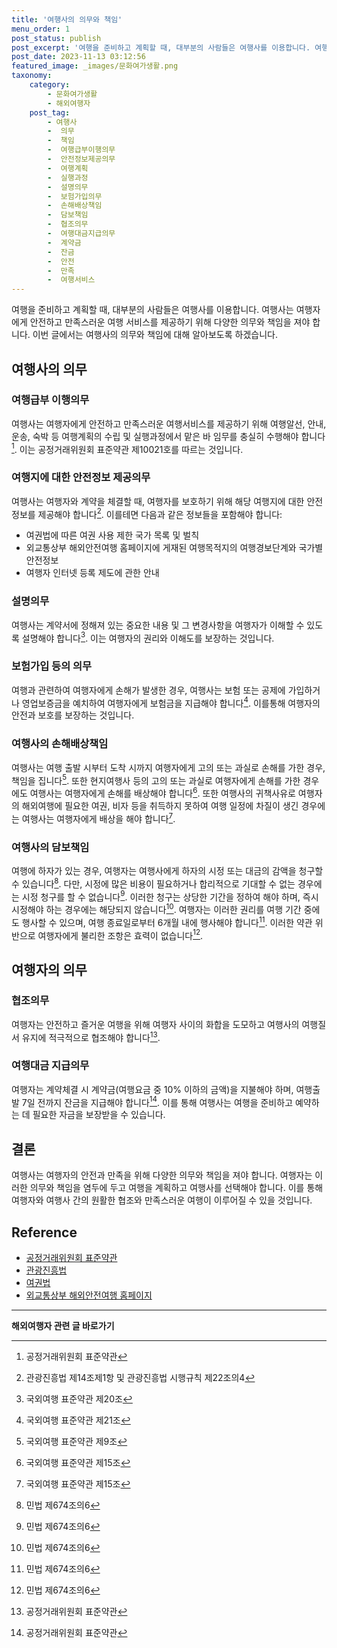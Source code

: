 ```yaml
---
title: '여행사의 의무와 책임'
menu_order: 1
post_status: publish
post_excerpt: '여행을 준비하고 계획할 때, 대부분의 사람들은 여행사를 이용합니다. 여행사는 여행자에게 안전하고 만족스러운 여행 서비스를 제공하기 위해 다양한 의무와 책임을 져야 합니다. 이번 글에서는 여행사의 의무와 책임에 대해 알아보도록 하겠습니다.'
post_date: 2023-11-13 03:12:56
featured_image: _images/문화여가생활.png
taxonomy:
    category:
        - 문화여가생활
        - 해외여행자
    post_tag:
        - 여행사
        -  의무
        -  책임
        -  여행급부이행의무
        -  안전정보제공의무
        -  여행계획
        -  실행과정
        -  설명의무
        -  보험가입의무
        -  손해배상책임
        -  담보책임
        -  협조의무
        -  여행대금지급의무
        -  계약금
        -  잔금
        -  안전
        -  만족
        -  여행서비스
---
```



여행을 준비하고 계획할 때, 대부분의 사람들은 여행사를 이용합니다. 여행사는 여행자에게 안전하고 만족스러운 여행 서비스를 제공하기 위해 다양한 의무와 책임을 져야 합니다. 이번 글에서는 여행사의 의무와 책임에 대해 알아보도록 하겠습니다.

## 여행사의 의무

### 여행급부 이행의무

여행사는 여행자에게 안전하고 만족스러운 여행서비스를 제공하기 위해 여행알선, 안내, 운송, 숙박 등 여행계획의 수립 및 실행과정에서 맡은 바 임무를 충실히 수행해야 합니다[^1]. 이는 공정거래위원회 표준약관 제10021호를 따르는 것입니다.

### 여행지에 대한 안전정보 제공의무

여행사는 여행자와 계약을 체결할 때, 여행자를 보호하기 위해 해당 여행지에 대한 안전정보를 제공해야 합니다[^2]. 이를테면 다음과 같은 정보들을 포함해야 합니다:
- 여권법에 따른 여권 사용 제한 국가 목록 및 벌칙
- 외교통상부 해외안전여행 홈페이지에 게재된 여행목적지의 여행경보단계와 국가별 안전정보
- 여행자 인터넷 등록 제도에 관한 안내

### 설명의무

여행사는 계약서에 정해져 있는 중요한 내용 및 그 변경사항을 여행자가 이해할 수 있도록 설명해야 합니다[^3]. 이는 여행자의 권리와 이해도를 보장하는 것입니다.

### 보험가입 등의 의무

여행과 관련하여 여행자에게 손해가 발생한 경우, 여행사는 보험 또는 공제에 가입하거나 영업보증금을 예치하여 여행자에게 보험금을 지급해야 합니다[^4]. 이를통해 여행자의 안전과 보호를 보장하는 것입니다.

### 여행사의 손해배상책임

여행사는 여행 출발 시부터 도착 시까지 여행자에게 고의 또는 과실로 손해를 가한 경우, 책임을 집니다[^5]. 또한 현지여행사 등의 고의 또는 과실로 여행자에게 손해를 가한 경우에도 여행사는 여행자에게 손해를 배상해야 합니다[^6]. 또한 여행사의 귀책사유로 여행자의 해외여행에 필요한 여권, 비자 등을 취득하지 못하여 여행 일정에 차질이 생긴 경우에는 여행사는 여행자에게 배상을 해야 합니다[^6].

### 여행사의 담보책임

여행에 하자가 있는 경우, 여행자는 여행사에게 하자의 시정 또는 대금의 감액을 청구할 수 있습니다[^7]. 다만, 시정에 많은 비용이 필요하거나 합리적으로 기대할 수 없는 경우에는 시정 청구를 할 수 없습니다[^7]. 이러한 청구는 상당한 기간을 정하여 해야 하며, 즉시 시정해야 하는 경우에는 해당되지 않습니다[^7]. 여행자는 이러한 권리를 여행 기간 중에도 행사할 수 있으며, 여행 종료일로부터 6개월 내에 행사해야 합니다[^7]. 이러한 약관 위반으로 여행자에게 불리한 조항은 효력이 없습니다[^7].

## 여행자의 의무

### 협조의무

여행자는 안전하고 즐거운 여행을 위해 여행자 사이의 화합을 도모하고 여행사의 여행질서 유지에 적극적으로 협조해야 합니다[^1].

### 여행대금 지급의무

여행자는 계약체결 시 계약금(여행요금 중 10% 이하의 금액)을 지불해야 하며, 여행출발 7일 전까지 잔금을 지급해야 합니다[^1]. 이를 통해 여행사는 여행을 준비하고 예약하는 데 필요한 자금을 보장받을 수 있습니다.

## 결론

여행사는 여행자의 안전과 만족을 위해 다양한 의무와 책임을 져야 합니다. 여행자는 이러한 의무와 책임을 염두에 두고 여행을 계획하고 여행사를 선택해야 합니다. 이를 통해 여행자와 여행사 간의 원활한 협조와 만족스러운 여행이 이루어질 수 있을 것입니다.

[^1]: 공정거래위원회 표준약관
[^2]: 관광진흥법 제14조제1항 및 관광진흥법 시행규칙 제22조의4
[^3]: 국외여행 표준약관 제20조
[^4]: 국외여행 표준약관 제21조
[^5]: 국외여행 표준약관 제9조
[^6]: 국외여행 표준약관 제15조
[^7]: 민법 제674조의6

## Reference

- [공정거래위원회 표준약관](http://www.ftc.go.kr/www/cop/bbs/selectBoardList.do?key=35&bbsId=BBSMSTR_000000002356&bbsTyCode=BBST04)
- [관광진흥법](https://www.law.go.kr/%EB%B2%95%EB%A0%B9/관광진흥법)
- [여권법](https://www.law.go.kr/%EB%B2%95%EB%A0%B9/여권법)
- [외교통상부 해외안전여행 홈페이지](http://0404.go.kr/)
<!-- wp:separator -->
<hr class="wp-block-separator has-alpha-channel-opacity"/>
<!-- /wp:separator -->

<!-- wp:group {"backgroundColor":"base","layout":{"type":"constrained"}} -->
<div class="wp-block-group has-base-background-color has-background"><!-- wp:paragraph {"align":"center","fontSize":"medium"} -->
<p class="has-text-align-center has-large-font-size"><strong>해외여행자 관련 글 바로가기</strong></p>
<!-- /wp:paragraph -->


<!-- wp:latest-posts
{"categories":[{"id":14870,"count":19,"description":"","link":"https://uknowlaw.com/category/%ed%95%b4%ec%99%b8%ec%97%ac%ed%96%89%ec%9e%90/","name":"해외여행자","slug":"해외여행자","taxonomy":"category","parent":0,"meta":[],"_links":{"self":[{"href":"https://uknowlaw.com/wp-json/wp/v2/categories/14870"}],"collection":[{"href":"https://uknowlaw.com/wp-json/wp/v2/categories"}],"about":[{"href":"https://uknowlaw.com/wp-json/wp/v2/taxonomies/category"}],"wp:post_type":[{"href":"https://uknowlaw.com/wp-json/wp/v2/posts?categories=14870"}],"curies":[{"name":"wp","href":"https://api.w.org/{rel}","templated":true}]}}],"postsToShow":100,"excerptLength":28,"postLayout":"grid","columns":2,"featuredImageAlign":"left","featuredImageSizeSlug":"large","fontSize":"small"} /--></div>
<!-- /wp:group -->